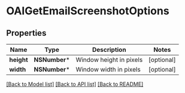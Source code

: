 # OAIGetEmailScreenshotOptions

## Properties
Name | Type | Description | Notes
------------ | ------------- | ------------- | -------------
**height** | **NSNumber*** | Window height in pixels | [optional] 
**width** | **NSNumber*** | Window width in pixels | [optional] 

[[Back to Model list]](../README#documentation-for-models) [[Back to API list]](../README#documentation-for-api-endpoints) [[Back to README]](../README)


